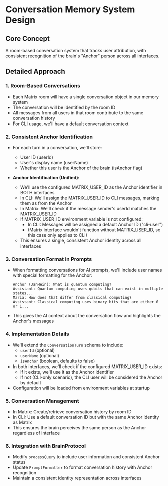 # Conversation Memory System Design

## Core Concept
A room-based conversation system that tracks user attribution, with consistent recognition of the brain's "Anchor" person across all interfaces.

## Detailed Approach

### 1. Room-Based Conversations
- Each Matrix room will have a single conversation object in our memory system
- The conversation will be identified by the room ID
- All messages from all users in that room contribute to the same conversation history
- For CLI usage, we'll have a default conversation context

### 2. Consistent Anchor Identification
- For each turn in a conversation, we'll store:
  - User ID (userId)
  - User's display name (userName)
  - Whether this user is the Anchor of the brain (isAnchor flag)

- **Anchor Identification (Unified):**
  - We'll use the configured MATRIX_USER_ID as the Anchor identifier in BOTH interfaces
  - In CLI: We'll assign the MATRIX_USER_ID to CLI messages, marking them as from the Anchor
  - In Matrix: We'll check if the message sender's userId matches the MATRIX_USER_ID
  - If MATRIX_USER_ID environment variable is not configured:
    - In CLI: Messages will be assigned a default Anchor ID ("cli-user")
    - (Matrix interface wouldn't function without MATRIX_USER_ID, so this case only applies to CLI)
  - This ensures a single, consistent Anchor identity across all interfaces

### 3. Conversation Format in Prompts
- When formatting conversations for AI prompts, we'll include user names with special formatting for the Anchor:
  ```
  Anchor (JanHein): What is quantum computing?
  Assistant: Quantum computing uses qubits that can exist in multiple states...
  Maria: How does that differ from classical computing?
  Assistant: Classical computing uses binary bits that are either 0 or 1...
  ```
- This gives the AI context about the conversation flow and highlights the Anchor's messages

### 4. Implementation Details
- We'll extend the `ConversationTurn` schema to include:
  - `userId` (optional)
  - `userName` (optional)
  - `isAnchor` (boolean, defaults to false)
- In both interfaces, we'll check if the configured MATRIX_USER_ID exists:
  - If it exists, we'll use it as the Anchor identifier
  - If not (CLI-only scenario), the CLI user will be considered the Anchor by default
- Configuration will be loaded from environment variables at startup

### 5. Conversation Management
- In Matrix: Create/retrieve conversation history by room ID
- In CLI: Use a default conversation ID but with the same Anchor identity as Matrix
- This ensures the brain perceives the same person as the Anchor regardless of interface

### 6. Integration with BrainProtocol
- Modify `processQuery` to include user information and consistent Anchor status
- Update `PromptFormatter` to format conversation history with Anchor recognition
- Maintain a consistent identity representation across interfaces